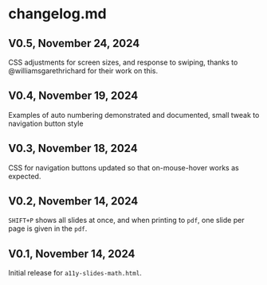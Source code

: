 # changelog.md

## V0.5, November 24, 2024
CSS adjustments for screen sizes, and response to swiping, thanks to @williamsgarethrichard for their work on this.

## V0.4, November 19, 2024
Examples of auto numbering demonstrated and documented, small tweak to navigation button style

## V0.3, November 18, 2024
CSS for navigation buttons updated so that on-mouse-hover works as expected.

## V0.2, November 14, 2024
`SHIFT+P` shows all slides at once, and when printing to `pdf`, one slide per page is given in the `pdf`.

## V0.1, November 14, 2024
Initial release for `a11y-slides-math.html`.
